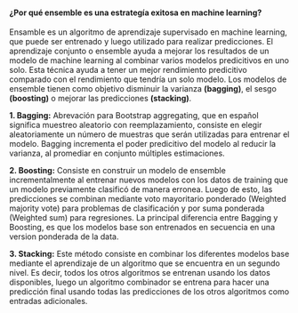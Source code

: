 #### ¿Por qué ensemble es una estrategía exitosa en machine learning?

Ensamble es un algoritmo de aprendizaje supervisado en machine learning, que puede ser entrenado y luego utilizado para realizar predicciones. El aprendizaje conjunto o ensemble ayuda a mejorar los resultados de un modelo de machine learning al combinar varios modelos predicitivos en uno solo. Esta técnica ayuda a tener un mejor rendimiento predicitivo comparado con el rendimiento que tendría un solo modelo. Los modelos de ensemble tienen como objetivo disminuir la varianza **(bagging)**, el sesgo **(boosting)** o mejorar las predicciones **(stacking)**.

**1. Bagging:** Abrevación para Bootstrap aggregating, que en español significa muestreo aleatorio con reemplazamiento, consiste en elegir aleatoriamente un número de muestras que serán utilizadas para entrenar el modelo. Bagging incrementa el poder predicitivo del modelo al reducir la varianza, al promediar en conjunto múltiples estimaciones.

**2. Boosting:** Consiste en construir un modelo de ensemble incrementalmente al entrenar nuevos modelos con los datos de training que un modelo previamente clasificó de manera erronea. Luego de esto, las predicciones se combinan mediante voto mayoritario ponderado (Weighted majority vote) para problemas de clasificación y por suma ponderada (Weighted sum) para regresiones. La principal diferencia entre Bagging y Boosting, es que los modelos base son entrenados en secuencia en una version ponderada de la data.

**3. Stacking:** Este método consiste en combinar los diferentes modelos base mediante el aprendizaje de un algoritmo que se encuentra en un segundo nivel. Es decir, todos los otros algoritmos se entrenan usando los datos disponibles, luego un algoritmo combinador se entrena para hacer una predicción final usando todas las predicciones de los otros algoritmos como entradas adicionales.
